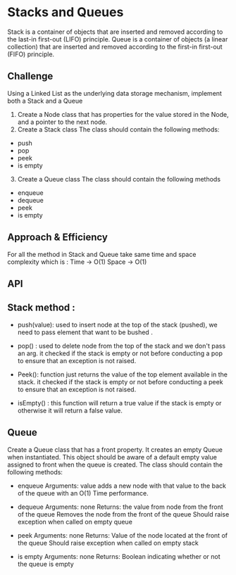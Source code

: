 # Stacks and Queues
Stack is a container of objects that are inserted and removed according to the last-in first-out (LIFO) principle.
Queue is a container of objects (a linear collection) that are inserted and removed according to the first-in first-out (FIFO) principle.

## Challenge
Using a Linked List as the underlying data storage mechanism, implement both a Stack and a Queue
1. Create a Node class that has properties for the value stored in the Node, and a pointer to the next node.
2. Create a Stack class The class should contain the following methods:
- push
- pop
- peek
- is empty
3. Create a Queue class The class should contain the following methods
- enqueue
- dequeue
- peek
- is empty



## Approach & Efficiency
For all the method in Stack and Queue take same time and space complexity which is : Time -> O(1) Space -> O(1)

## API
## Stack method :
- push(value): used to insert node at the top of the stack (pushed), we need to pass element that want to be bushed .

- pop() : used to delete node from the top of the stack and we don't pass an arg. it checked if the stack is empty or not before conducting a pop to ensure that an exception is not raised.

- Peek(): function just returns the value of the top element available in the stack. it checked if the stack is empty or not before conducting a peek to ensure that an exception is not raised.

- isEmpty() : this function will return a true value if the stack is empty or otherwise it will return a false value.


## Queue
Create a Queue class that has a front property. It creates an empty Queue when instantiated. This object should be aware of a default empty value assigned to front when the queue is created. The class should contain the following methods:

- enqueue Arguments: value adds a new node with that value to the back of the queue with an O(1) Time performance.

- dequeue Arguments: none Returns: the value from node from the front of the queue Removes the node from the front of the queue Should raise exception when called on empty queue
- peek Arguments: none Returns: Value of the node located at the front of the queue Should raise exception when called on empty stack
- is empty Arguments: none Returns: Boolean indicating whether or not the queue is empty